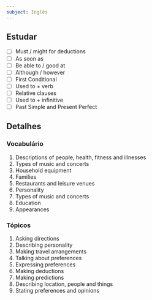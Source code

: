 ```yaml
---
subject: Inglês
---
```


## Estudar
- [ ] Must / might for deductions 
- [ ] As soon as 
- [ ] Be able to / good at 
- [ ] Although / however 
- [ ] First Conditional 
- [ ] Used to + verb 
- [ ] Relative clauses 
- [ ] Used to + infinitive 
- [ ] Past Simple and Present Perfect 

## Detalhes
### Vocabulário
1. Descriptions of people, health, fitness and illnesses
2. Types of music and concerts
3. Household equipment
4. Families
5. Restaurants and leisure venues
6. Personality
7. Types of music and concerts
8. Education
9. Appearances

### Tópicos
1. Asking directions
2. Describing personality
3. Making travel arrangements
4. Talking about preferences
5. Expressing preferences
6. Making deductions
7. Making predictions
8. Describing location, people and things
9. Stating preferences and opinions
